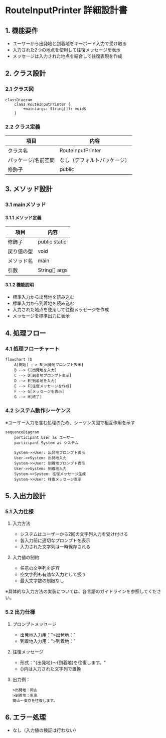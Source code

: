 # RouteInputPrinter 詳細設計書

## 1. 機能要件

- ユーザーから出発地と到着地をキーボード入力で受け取る
- 入力された2つの地点を使用して往復メッセージを表示
- メッセージは入力された地点を結合して往復表現を作成

## 2. クラス設計

### 2.1 クラス図

```mermaid
classDiagram
    class RouteInputPrinter {
        +main(args: String[]): void$
    }
```

### 2.2 クラス定義

| 項目 | 内容 |
|------|------|
| クラス名 | RouteInputPrinter |
| パッケージ/名前空間 | なし（デフォルトパッケージ） |
| 修飾子 | public |

## 3. メソッド設計

### 3.1 mainメソッド

#### 3.1.1 メソッド定義

| 項目 | 内容 |
|------|------|
| 修飾子 | public static |
| 戻り値の型 | void |
| メソッド名 | main |
| 引数 | String[] args |

#### 3.1.2 機能説明

- 標準入力から出発地を読み込む
- 標準入力から到着地を読み込む
- 入力された地点を使用して往復メッセージを作成
- メッセージを標準出力に表示

## 4. 処理フロー

### 4.1 処理フローチャート

```mermaid
flowchart TD
    A[開始] --> B[出発地プロンプト表示]
    B --> C[出発地を入力]
    C --> D[到着地プロンプト表示]
    D --> E[到着地を入力]
    E --> F[往復メッセージを作成]
    F --> G[メッセージを表示]
    G --> H[終了]
```

### 4.2 システム動作シーケンス

※ユーザー入力を含む処理のため、シーケンス図で相互作用を示す

```mermaid
sequenceDiagram
    participant User as ユーザー
    participant System as システム
    
    System->>User: 出発地プロンプト表示
    User->>System: 出発地入力
    System->>User: 到着地プロンプト表示
    User->>System: 到着地入力
    System->>System: 往復メッセージ生成
    System->>User: 往復メッセージ表示
```

## 5. 入出力設計

### 5.1 入力仕様

1. 入力方法
   - システムはユーザーから2回の文字列入力を受け付ける
   - 各入力前に適切なプロンプトを表示
   - 入力された文字列は一時保存される

2. 入力値の制約
   - 任意の文字列を許容
   - 空文字列も有効な入力として扱う
   - 最大文字数の制限なし

※具体的な入力方法の実装については、各言語のガイドラインを参照してください。

### 5.2 出力仕様

1. プロンプトメッセージ
   - 出発地入力用：">出発地："
   - 到着地入力用：">到着地："

2. 往復メッセージ
   - 形式："{出発地}～{到着地}を往復します。"
   - {}内は入力された文字列で置換

3. 出力例：

   ```text
   >出発地：岡山
   >到着地：東京
   岡山～東京を往復します。
   ```

## 6. エラー処理

- なし（入力値の検証は行わない）
